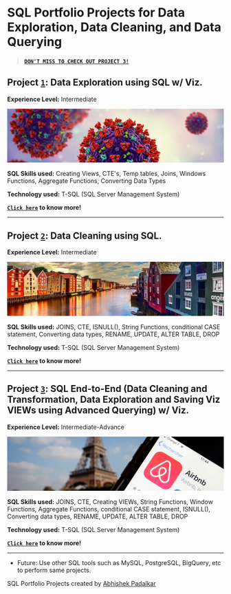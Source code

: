# SQL Portfolio Projects for Data Exploration, Data Cleaning, and Data Querying

> **[`DON'T MISS TO CHECK OUT PROJECT 3!`](https://github.com/Padlu/SQL-Portfolio-Projects/tree/main/Portfolio%203%20(Data%20Cleaning%20to%20Exploration%20and%20Advanced%20Querying))**

## Project [`1`](https://github.com/Padlu/SQL-Portfolio-Projects/blob/main/Portfolio%201%20(Data%20Exploration)): Data Exploration using SQL w/ Viz. 

**Experience Level:** Intermediate

![alt_text](https://github.com/Padlu/SQL-Portfolio-Projects/blob/main/Images-/SQL-P1-2.jpg "SQL COVID DATA EXPLORATION")

**SQL Skills used:** Creating Views, CTE's, Temp tables, Joins, Windows Functions, Aggregate Functions, Converting Data Types

**Technology used:** T-SQL (SQL Server Management System)

**[`Click here`](https://github.com/Padlu/SQL-Portfolio-Projects/blob/main/Portfolio%201%20(Data%20Exploration)) to know more!**



---

## Project [`2`](https://github.com/Padlu/SQL-Portfolio-Projects/blob/main/Portfolio%202%20(Data%20Cleaning)): Data Cleaning using SQL. 

**Experience Level:** Intermediate

![alt_text](https://github.com/Padlu/SQL-Portfolio-Projects/blob/main/Images-/SQL-P2-1.jpg "SQL HOUSING DATA CLEANING")

**SQL Skills used:** JOINS, CTE, ISNULL(), String Functions, conditional CASE statement, Converting data types, RENAME, UPDATE, ALTER TABLE, DROP

**Technology used:** T-SQL (SQL Server Management System)

**[`Click here`](https://github.com/Padlu/SQL-Portfolio-Projects/blob/main/Portfolio%202%20(Data%20Cleaning)) to know more!**



---

## Project [`3`](https://github.com/Padlu/SQL-Portfolio-Projects/tree/main/Portfolio%203%20(Data%20Cleaning%20to%20Exploration%20and%20Advanced%20Querying)): SQL End-to-End (Data Cleaning and Transformation, Data Exploration and Saving Viz VIEWs using Advanced Querying) w/ Viz.

**Experience Level:** Intermediate-Advance

![alt_text](https://github.com/Padlu/SQL-Portfolio-Projects/blob/main/Images-/SQL-P3-1.jpg "SQL HOUSING DATA CLEANING")

**SQL Skills used:** JOINS, CTE, Creating VIEWs, String Functions, Window Functions, Aggregate Functions, conditional CASE statement, ISNULL(), Converting data types, RENAME, UPDATE, ALTER TABLE, DROP

**Technology used:** T-SQL (SQL Server Management System)

**[`Click here`](https://github.com/Padlu/SQL-Portfolio-Projects/tree/main/Portfolio%203%20(Data%20Cleaning%20to%20Exploration%20and%20Advanced%20Querying)) to know more!**


---


* Future: Use other SQL tools such as MySQL, PostgreSQL, BigQuery, etc to perform same projects.


SQL Portfolio Projects created by [Abhishek Padalkar](https://github.com/Padlu)

